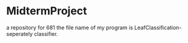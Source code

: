 # MidtermProject
a repository for 681
the file name of my program is LeafClassification-seperately classifier.  
